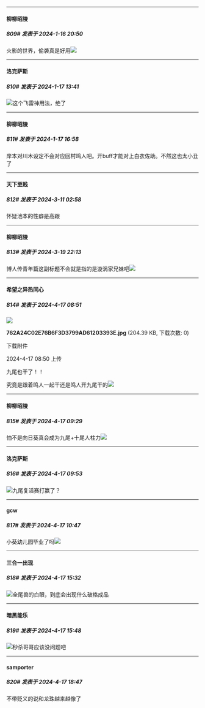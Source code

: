 
*****

####  柳柳昭陵  
##### 809#       发表于 2024-1-16 20:50

火影的世界，偷袭真是好用<img src="https://static.saraba1st.com/image/smiley/face2017/067.png" referrerpolicy="no-referrer">


*****

####  洛克萨斯  
##### 810#       发表于 2024-1-17 13:41

<img src="https://static.saraba1st.com/image/smiley/face2017/068.png" referrerpolicy="no-referrer">这个飞雷神用法，绝了


*****

####  柳柳昭陵  
##### 811#       发表于 2024-1-17 16:58

岸本对川木设定不会对应回村鸣人吧。开buff才能对上白衣佐助。不然这也太小丑了

*****

####  天下至贱  
##### 812#       发表于 2024-3-11 02:58

怀疑池本的性癖是高跟

*****

####  柳柳昭陵  
##### 813#       发表于 2024-3-19 22:13

博人传青年篇这副标题不会就是指的是漩涡家兄妹吧<img src="https://static.saraba1st.com/image/smiley/face2017/264.png" referrerpolicy="no-referrer">

*****

####  希望之异热同心  
##### 814#       发表于 2024-4-17 08:51

<img src="https://img.saraba1st.com/forum/202404/17/085043c02r55zd20jd0m2o.jpg" referrerpolicy="no-referrer">

<strong>762A24C02E76B6F3D3799AD61203393E.jpg</strong> (204.39 KB, 下载次数: 0)

下载附件

2024-4-17 08:50 上传

九尾也干了！！

究竟是跟着鸣人一起干还是鸣人开九尾干的<img src="https://static.saraba1st.com/image/smiley/face2017/067.png" referrerpolicy="no-referrer">


*****

####  柳柳昭陵  
##### 815#       发表于 2024-4-17 09:29

怕不是向日葵真会成为九尾+十尾人柱力<img src="https://static.saraba1st.com/image/smiley/face2017/067.png" referrerpolicy="no-referrer">


*****

####  洛克萨斯  
##### 816#       发表于 2024-4-17 09:53

<img src="https://static.saraba1st.com/image/smiley/face2017/068.png" referrerpolicy="no-referrer">九尾复活赛打赢了？


*****

####  gcw  
##### 817#       发表于 2024-4-17 10:47

小葵幼儿园毕业了吗<img src="https://static.saraba1st.com/image/smiley/face2017/240.png" referrerpolicy="no-referrer">


*****

####  三合一出现  
##### 818#       发表于 2024-4-17 15:32

<img src="https://static.saraba1st.com/image/smiley/face2017/067.png" referrerpolicy="no-referrer">全尾兽的白眼，到底会出现什么破格成品


*****

####  暗黑能乐  
##### 819#       发表于 2024-4-17 15:48

<img src="https://static.saraba1st.com/image/smiley/face2017/067.png" referrerpolicy="no-referrer">秒杀哥哥应该没问题吧


*****

####  samporter  
##### 820#       发表于 2024-4-17 18:47

不带贬义的说和龙珠越来越像了


